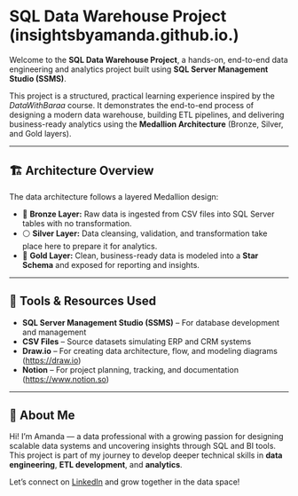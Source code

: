 # SQL Data Warehouse Project (insightsbyamanda.github.io.)
Welcome to the **SQL Data Warehouse Project**, a hands-on, end-to-end data engineering and analytics project built using **SQL Server Management Studio (SSMS)**.

This project is a structured, practical learning experience inspired by the *DataWithBaraa* course. It demonstrates the end-to-end process of designing a modern data warehouse, building ETL pipelines, and delivering business-ready analytics using the **Medallion Architecture** (Bronze, Silver, and Gold layers).

---
## 🏗️ Architecture Overview

The data architecture follows a layered Medallion design:

- 🔸 **Bronze Layer:** Raw data is ingested from CSV files into SQL Server tables with no transformation.  
- ⚪ **Silver Layer:** Data cleansing, validation, and transformation take place here to prepare it for analytics.  
- 🔶 **Gold Layer:** Clean, business-ready data is modeled into a **Star Schema** and exposed for reporting and insights.

---

## 🧰 Tools & Resources Used

- **SQL Server Management Studio (SSMS)** – For database development and management  
- **CSV Files** – Source datasets simulating ERP and CRM systems  
- **Draw.io** – For creating data architecture, flow, and modeling diagrams (https://draw.io)
- **Notion** – For project planning, tracking, and documentation (https://www.notion.so)  

---

## 🙋 About Me

Hi! I’m Amanda — a data professional with a growing passion for designing scalable data systems and uncovering insights through SQL and BI tools. This project is part of my journey to develop deeper technical skills in **data engineering**, **ETL development**, and **analytics**.

Let’s connect on [LinkedIn](https://www.linkedin.com/in/amanda-enyiigbokwe/) and grow together in the data space!
